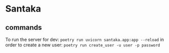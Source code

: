 # Santaka


## commands
To run the server for dev: 
`poetry run uvicorn santaka.app:app --reload`
in order to create a new user:
`poetry run create_user -u user -p password`